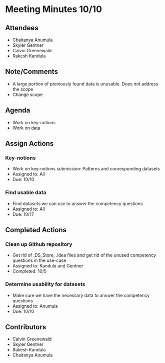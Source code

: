 # Meeting Minutes 10/10

## Attendees
* Chaitanya Anumula
* Skyler Gentner
* Calvin Greenewald
* Rakesh Kandula

## Note/Comments
* A large portion of previously found data is unusable. Does not address the scope
* Change scope 

## Agenda
* Work on key-notions
* Work on data

## Assign Actions

### Key-notions
* Work on key-notions submission: Patterns and cooresponding datasets 
* Assigned to: All
* Due: 10/10

### Find usable data
* Find datasets we can use to answer the competency questions
* Assigned to: All
* Due: 10/17

## Completed Actions
### Clean up Github repository
* Get rid of .DS_Store, .idea files and get rid of the unused competency questions in the use-case
* Assigned to: Kandula and Gentner
* Completed: 10/5

### Determine usability for datasets
* Make sure we have the necessary data to answer the competency questions
* Assigned to: Anumula
* Due: 10/10

## Contributors
* Calvin Greenewald
* Skyler Gentner
* Rakesh Kandula
* Chaitanya Anumula
